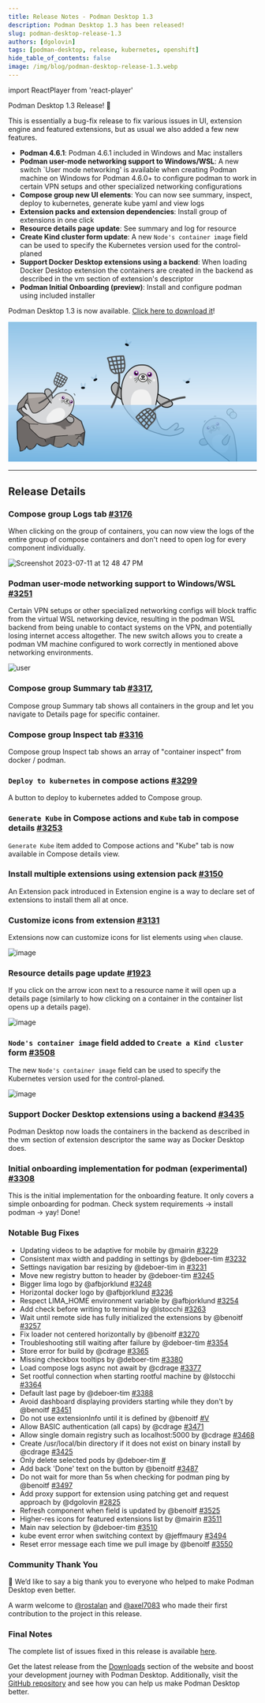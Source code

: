 ```yaml
---
title: Release Notes - Podman Desktop 1.3
description: Podman Desktop 1.3 has been released!
slug: podman-desktop-release-1.3
authors: [dgolovin]
tags: [podman-desktop, release, kubernetes, openshift]
hide_table_of_contents: false
image: /img/blog/podman-desktop-release-1.3.webp
---
```


import ReactPlayer from 'react-player'

Podman Desktop 1.3 Release! 🎉

This is essentially a bug-fix release to fix various issues in UI, extension engine and featured extensions, but as usual we also added a few new features.

- **Podman 4.6.1**: Podman 4.6.1 included in Windows and Mac installers
- **Podman user-mode networking support to Windows/WSL**: A new switch `User mode networking' is available when creating Podman machine on Windows for Podman 4.6.0+ to configure podman to work in certain VPN setups and other specialized networking configurations
- **Compose group new UI elements**: You can now see summary, inspect, deploy to kubernetes, generate kube yaml and view logs
- **Extension packs and extension dependencies**: Install group of extensions in one click
- **Resource details page update**: See summary and log for resource
- **Create Kind cluster form update**: A new `Node's container image` field can be used to specify the Kubernetes version used for the control-planed
- **Support Docker Desktop extensions using a backend**: When loading Docker Desktop extension the containers are created in the backend as described in the vm section of extension's descriptor
- **Podman Initial Onboarding (preview)**: Install and configure podman using included installer

Podman Desktop 1.3 is now available. [Click here to download it](/downloads)!

![Podman-desktop-1-3-bug-swatting](img/podman-desktop-release-1.3/title-bug-swatting.png)

---

## Release Details

### Compose group Logs tab [#3176](https://github.com/containers/podman-desktop/pull/3176)

When clicking on the group of containers, you can now view the logs of the entire group of compose containers and don't need to open
log for every component individually.

![Screenshot 2023-07-11 at 12 48 47 PM](https://github.com/containers/podman-desktop/assets/6422176/743a4ffc-e291-4697-8ac5-8052cc921946)

### Podman user-mode networking support to Windows/WSL [#3251](https://github.com/containers/podman-desktop/pull/3251)

Certain VPN setups or other specialized networking configs will block traffic from the virtual WSL networking device, resulting in the podman WSL backend from being unable to contact systems on the VPN, and potentially losing internet access altogether. The new switch allows you to create a podman VM machine configured to work correctly in mentioned above networking environments.

![user](https://github.com/containers/podman-desktop/assets/620330/2f521576-b6a6-42b5-b24d-08df5b432608)

### Compose group Summary tab [#3317](https://github.com/containers/podman-desktop/pull/3317),

Compose group Summary tab shows all containers in the group and let you navigate to Details page for specific container.

<ReactPlayer playing controls url="https://github.com/containers/podman-desktop/assets/620330/6dd6dacd-a0d8-478d-b11e-2b414108bd20" width='100%' height='100%' />

### Compose group Inspect tab [#3316](https://github.com/containers/podman-desktop/pull/3316)

Compose group Inspect tab shows an array of "container inspect" from docker / podman.

<ReactPlayer playing controls url="https://user-images.githubusercontent.com/6422176/255658081-4a2ce4ce-bdc7-435d-9114-1071ab1ec3c5.mov" width='100%' height='100%' />

### `Deploy to kubernetes` in compose actions [#3299](https://github.com/containers/podman-desktop/pull/3295)

A button to deploy to kubernetes added to Compose group.

<ReactPlayer playing controls url="https://user-images.githubusercontent.com/6422176/254973806-1ce57225-3422-4d36-8d09-b70a2825869f.mov" width='100%' height='100%' />

### `Generate Kube` in Compose actions and `Kube` tab in compose details [#3253](https://github.com/containers/podman-desktop/pull/3253)

`Generate Kube` item added to Compose actions and "Kube" tab is now available in Compose details view.

<ReactPlayer playing controls url="https://user-images.githubusercontent.com/6422176/254337805-98268722-4dde-4c0e-afdf-4873fa4f43fe.mov" width='100%' height='100%' />

### Install multiple extensions using extension pack [#3150](https://github.com/containers/podman-desktop/pull/3150)

An Extension pack introduced in Extension engine is a way to declare set of extensions to install them all at once.

<ReactPlayer playing controls url="https://user-images.githubusercontent.com/436777/251741571-0cd4a199-06f4-4890-8414-4e93ca9178bc.mp4" width='100%' height='100%' />

### Customize icons from extension [#3131](https://github.com/containers/podman-desktop/pull/3131)

Extensions now can customize icons for list elements using `when` clause.

![image](https://github.com/containers/podman-desktop/assets/49404737/7aae5347-4f07-4854-ba11-1f629b5ccf22)

### Resource details page update [#1923](https://github.com/containers/podman-desktop/pull/1923)

If you click on the arrow icon next to a resource name it will open up a details page (similarly to how clicking on a container in the container list opens up a details page).

![image](https://user-images.githubusercontent.com/49404737/229542404-bae44f89-5cd3-4baf-8b08-e934e4462697.gif)

### `Node's container image` field added to `Create a Kind cluster` form [#3508](https://github.com/containers/podman-desktop/pull/3508)

The new `Node's container image` field can be used to specify the Kubernetes version used for the control-planed.

![image](https://github.com/containers/podman-desktop/assets/42176370/b2a63faf-629f-436d-8496-7c0cd8158679)

### Support Docker Desktop extensions using a backend [#3435](https://github.com/containers/podman-desktop/pull/3435)

Podman Desktop now loads the containers in the backend as described in the vm section of extension descriptor the same way as Docker Desktop does.

### Initial onboarding implementation for podman (experimental) [#3308](https://github.com/containers/podman-desktop/pull/3308)

This is the initial implementation for the onboarding feature. It only covers a simple onboarding for podman. Check system requirements -> install podman -> yay! Done!

### Notable Bug Fixes

- Updating videos to be adaptive for mobile by @mairin [#3229](https://github.com/containers/podman-desktop/pull/3229)
- Consistent max width and padding in settings by @deboer-tim [#3232](https://github.com/containers/podman-desktop/pull/3232)
- Settings navigation bar resizing by @deboer-tim in [#3231](https://github.com/containers/podman-desktop/pull/3231)
- Move new registry button to header by @deboer-tim [#3245](https://github.com/containers/podman-desktop/pull/3245)
- Bigger lima logo by @afbjorklund [#3248](https://github.com/containers/podman-desktop/pull/3248)
- Horizontal docker logo by @afbjorklund [#3236](https://github.com/containers/podman-desktop/pull/3236)
- Respect LIMA_HOME environment variable by @afbjorklund [#3254](https://github.com/containers/podman-desktop/pull/3254)
- Add check before writing to terminal by @lstocchi [#3263](https://github.com/containers/podman-desktop/pull/3263)
- Wait until remote side has fully initialized the extensions by @benoitf [#3257](https://github.com/containers/podman-desktop/pull/3257)
- Fix loader not centered horizontally by @benoitf [#3270](https://github.com/containers/podman-desktop/pull/3270)
- Troubleshooting still waiting after failure by @deboer-tim [#3354](https://github.com/containers/podman-desktop/pull/3354)
- Store error for build by @cdrage [#3365](https://github.com/containers/podman-desktop/pull/3365)
- Missing checkbox tooltips by @deboer-tim [#3380](https://github.com/containers/podman-desktop/pull/3380)
- Load compose logs async not await by @cdrage [#3377](https://github.com/containers/podman-desktop/pull/3377)
- Set rootful connection when starting rootful machine by @lstocchi [#3364](https://github.com/containers/podman-desktop/pull/3364)
- Default last page by @deboer-tim [#3388](https://github.com/containers/podman-desktop/pull/3388)
- Avoid dashboard displaying providers starting while they don't by @benoitf [#3451](https://github.com/containers/podman-desktop/pull/3451)
- Do not use extensionInfo until it is defined by @benoitf [#V](https://github.com/containers/podman-desktop/pull/3450)
- Allow BASIC authentication (all caps) by @cdrage [#3471](https://github.com/containers/podman-desktop/pull/3471)
- Allow single domain registry such as localhost:5000 by @cdrage [#3468](https://github.com/containers/podman-desktop/pull/3468)
- Create /usr/local/bin directory if it does not exist on binary install by @cdrage [#3425](https://github.com/containers/podman-desktop/pull/3425)
- Only delete selected pods by @deboer-tim [#](https://github.com/containers/podman-desktop/pull/3378)
- Add back 'Done' text on the button by @benoitf [#3487](https://github.com/containers/podman-desktop/pull/3487)
- Do not wait for more than 5s when checking for podman ping by @benoitf [#3497](https://github.com/containers/podman-desktop/pull/3497)
- Add proxy support for extension using patching get and request approach by @dgolovin [#2825](https://github.com/containers/podman-desktop/pull/2825)
- Refresh component when field is updated by @benoitf [#3525](https://github.com/containers/podman-desktop/pull/3525)
- Higher-res icons for featured extensions list by @mairin [#3511](https://github.com/containers/podman-desktop/pull/3511)
- Main nav selection by @deboer-tim [#3510](https://github.com/containers/podman-desktop/pull/3510)
- kube event error when switching context by @jeffmaury [#3494](https://github.com/containers/podman-desktop/pull/3494)
- Reset error message each time we pull image by @benoitf [#3550](https://github.com/containers/podman-desktop/pull/3550)

### Community Thank You

🎉 We’d like to say a big thank you to everyone who helped to make Podman Desktop even better.

A warm welcome to [@rostalan](https://github.com/rostalan) and [@axel7083](https://github.com/axel7083) who made their first contribution to the project in this release.

### Final Notes

The complete list of issues fixed in this release is available [here](https://github.com/containers/podman-desktop/issues?q=is%3Aclosed+milestone%3A1.3.0).

Get the latest release from the [Downloads](/downloads) section of the website and boost your development journey with Podman Desktop. Additionally, visit the [GitHub repository](https://github.com/containers/podman-desktop) and see how you can help us make Podman Desktop better.
